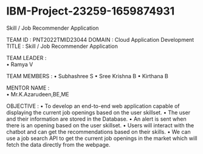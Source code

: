 # IBM-Project-23259-1659874931
Skill / Job Recommender Application

TEAM ID : PNT2022TMID23044
DOMAIN : Cloud Application Development
TITLE : Skill / Job Recommender Application

TEAM LEADER :      
•	Ramya V

TEAM MEMBERS :
•	Subhashree S
•	Sree Krishna B
•	Kirthana B

MENTOR NAME :  
•	Mr.K.Azarudeen,BE,ME

OBJECTIVE : 
•	To develop an end-to-end web application capable of displaying the current job openings based on the user skillset. 
•	The user and their information are stored in the Database. 
•	An alert is sent when there is an opening based on the user skillset. 
•	Users will interact with the chatbot and can get the recommendations based on their skills. 
•	We can use a  job search API to get the current job openings in the market which will fetch the data directly from the webpage.
